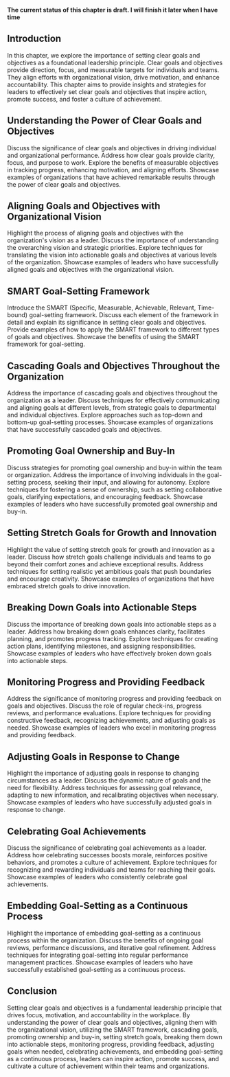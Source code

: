 **The current status of this chapter is draft. I will finish it later when I have time**

Introduction
------------

In this chapter, we explore the importance of setting clear goals and objectives as a foundational leadership principle. Clear goals and objectives provide direction, focus, and measurable targets for individuals and teams. They align efforts with organizational vision, drive motivation, and enhance accountability. This chapter aims to provide insights and strategies for leaders to effectively set clear goals and objectives that inspire action, promote success, and foster a culture of achievement.

Understanding the Power of Clear Goals and Objectives
-----------------------------------------------------

Discuss the significance of clear goals and objectives in driving individual and organizational performance. Address how clear goals provide clarity, focus, and purpose to work. Explore the benefits of measurable objectives in tracking progress, enhancing motivation, and aligning efforts. Showcase examples of organizations that have achieved remarkable results through the power of clear goals and objectives.

Aligning Goals and Objectives with Organizational Vision
--------------------------------------------------------

Highlight the process of aligning goals and objectives with the organization's vision as a leader. Discuss the importance of understanding the overarching vision and strategic priorities. Explore techniques for translating the vision into actionable goals and objectives at various levels of the organization. Showcase examples of leaders who have successfully aligned goals and objectives with the organizational vision.

SMART Goal-Setting Framework
----------------------------

Introduce the SMART (Specific, Measurable, Achievable, Relevant, Time-bound) goal-setting framework. Discuss each element of the framework in detail and explain its significance in setting clear goals and objectives. Provide examples of how to apply the SMART framework to different types of goals and objectives. Showcase the benefits of using the SMART framework for goal-setting.

Cascading Goals and Objectives Throughout the Organization
----------------------------------------------------------

Address the importance of cascading goals and objectives throughout the organization as a leader. Discuss techniques for effectively communicating and aligning goals at different levels, from strategic goals to departmental and individual objectives. Explore approaches such as top-down and bottom-up goal-setting processes. Showcase examples of organizations that have successfully cascaded goals and objectives.

Promoting Goal Ownership and Buy-In
-----------------------------------

Discuss strategies for promoting goal ownership and buy-in within the team or organization. Address the importance of involving individuals in the goal-setting process, seeking their input, and allowing for autonomy. Explore techniques for fostering a sense of ownership, such as setting collaborative goals, clarifying expectations, and encouraging feedback. Showcase examples of leaders who have successfully promoted goal ownership and buy-in.

Setting Stretch Goals for Growth and Innovation
-----------------------------------------------

Highlight the value of setting stretch goals for growth and innovation as a leader. Discuss how stretch goals challenge individuals and teams to go beyond their comfort zones and achieve exceptional results. Address techniques for setting realistic yet ambitious goals that push boundaries and encourage creativity. Showcase examples of organizations that have embraced stretch goals to drive innovation.

Breaking Down Goals into Actionable Steps
-----------------------------------------

Discuss the importance of breaking down goals into actionable steps as a leader. Address how breaking down goals enhances clarity, facilitates planning, and promotes progress tracking. Explore techniques for creating action plans, identifying milestones, and assigning responsibilities. Showcase examples of leaders who have effectively broken down goals into actionable steps.

Monitoring Progress and Providing Feedback
------------------------------------------

Address the significance of monitoring progress and providing feedback on goals and objectives. Discuss the role of regular check-ins, progress reviews, and performance evaluations. Explore techniques for providing constructive feedback, recognizing achievements, and adjusting goals as needed. Showcase examples of leaders who excel in monitoring progress and providing feedback.

Adjusting Goals in Response to Change
-------------------------------------

Highlight the importance of adjusting goals in response to changing circumstances as a leader. Discuss the dynamic nature of goals and the need for flexibility. Address techniques for assessing goal relevance, adapting to new information, and recalibrating objectives when necessary. Showcase examples of leaders who have successfully adjusted goals in response to change.

Celebrating Goal Achievements
-----------------------------

Discuss the significance of celebrating goal achievements as a leader. Address how celebrating successes boosts morale, reinforces positive behaviors, and promotes a culture of achievement. Explore techniques for recognizing and rewarding individuals and teams for reaching their goals. Showcase examples of leaders who consistently celebrate goal achievements.

Embedding Goal-Setting as a Continuous Process
----------------------------------------------

Highlight the importance of embedding goal-setting as a continuous process within the organization. Discuss the benefits of ongoing goal reviews, performance discussions, and iterative goal refinement. Address techniques for integrating goal-setting into regular performance management practices. Showcase examples of leaders who have successfully established goal-setting as a continuous process.

Conclusion
----------

Setting clear goals and objectives is a fundamental leadership principle that drives focus, motivation, and accountability in the workplace. By understanding the power of clear goals and objectives, aligning them with the organizational vision, utilizing the SMART framework, cascading goals, promoting ownership and buy-in, setting stretch goals, breaking them down into actionable steps, monitoring progress, providing feedback, adjusting goals when needed, celebrating achievements, and embedding goal-setting as a continuous process, leaders can inspire action, promote success, and cultivate a culture of achievement within their teams and organizations.
